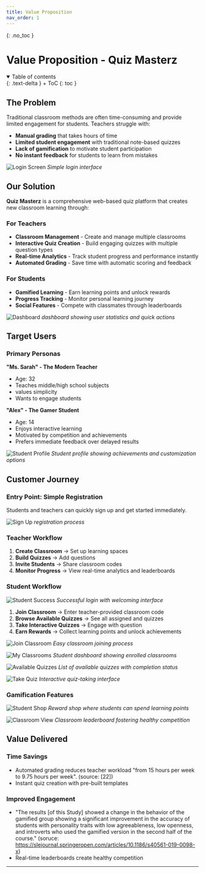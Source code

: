 ```yaml
---
title: Value Proposition
nav_order: 1
---
```


{: .no_toc }
# Value Proposition - Quiz Masterz

<details open markdown="block">
{: .text-delta }
<summary>Table of contents</summary>
+ ToC
{: toc }
</details>

## The Problem

Traditional classroom methods are often time-consuming and provide limited engagement for students. Teachers struggle with:
- **Manual grading** that takes hours of time
- **Limited student engagement** with traditional note-based quizzes
- **Lack of gamification** to motivate student participation
- **No instant feedback** for students to learn from mistakes

![Login Screen](assets/images/Login%20Screen.PNG)
*Simple login interface*

## Our Solution

**Quiz Masterz** is a comprehensive web-based quiz platform that creates new classroom learning through:

###  **For Teachers**
- **Classroom Management** - Create and manage multiple classrooms
- **Interactive Quiz Creation** - Build engaging quizzes with multiple question types
- **Real-time Analytics** - Track student progress and performance instantly
- **Automated Grading** - Save time with automatic scoring and feedback

### **For Students**
- **Gamified Learning** - Earn learning points and unlock rewards
- **Progress Tracking** - Monitor personal learning journey
- **Social Features** - Compete with classmates through leaderboards

![Dashboard](assets/images/Dashboard%20WF.PNG)
*dashboard showing user statistics and quick actions*

## Target Users

### Primary Personas

**"Ms. Sarah" - The Modern Teacher**
- Age: 32
- Teaches middle/high school subjects
- values simplicity
- Wants to engage students 

**"Alex" - The Gamer Student**
- Age: 14
- Enjoys interactive learning
- Motivated by competition and achievements
- Prefers immediate feedback over delayed results

![Student Profile](assets/images/Student%20Profile%20Student.PNG)
*Student profile showing achievements and customization options*

## Customer Journey

### **Entry Point: Simple Registration**
Students and teachers can quickly sign up and get started immediately.

![Sign Up](assets/images/Sign%20up%20form.PNG)
*registration process*

### **Teacher Workflow**

1. **Create Classroom** → Set up learning spaces
2. **Build Quizzes** → Add questions 
3. **Invite Students** → Share classroom codes 
4. **Monitor Progress** → View real-time analytics and leaderboards

### **Student Workflow**

![Student Success](assets/images/Student%20logged%20in%20successfully.PNG)
*Successful login with welcoming interface*

1. **Join Classroom** → Enter teacher-provided classroom code
2. **Browse Available Quizzes** → See all assigned and quizzes
3. **Take Interactive Quizzes** → Engage with  question
4. **Earn Rewards** → Collect learning points and unlock achievements

![Join Classroom](assets/images/join%20classroom%20student.PNG)
*Easy classroom joining process*

![My Classrooms](assets/images/My%20classrooms%20Student.PNG)
*Student dashboard showing enrolled classrooms*

![Available Quizzes](assets/images/Available%20Quizzes%20Student.PNG)
*List of available quizzes with completion status*

![Take Quiz](assets/images/Take%20Quiz%20Student.PNG)
*Interactive quiz-taking interface*

### **Gamification Features**

![Student Shop](assets/images/Student%20Shop%20student.PNG)
*Reward shop where students can spend learning points*

![Classroom View](assets/images/Classroom%20Student.PNG)
*Classroom leaderboard fostering healthy competition*

## Value Delivered

### **Time Savings**
- Automated grading reduces teacher workload "from 15 hours per week to 9.75 hours per week".
(source: [22])
- Instant quiz creation with pre-built templates

### **Improved Engagement** 
- "The results [of this Study] showed a change in the behavior of the gamified group showing a significant improvement in the accuracy of students with personality traits with low agreeableness, low openness, and introverts who used the gamified version in the second half of the course." (soruce: https://slejournal.springeropen.com/articles/10.1186/s40561-019-0098-x) 
- Real-time leaderboards create healthy competition


---
